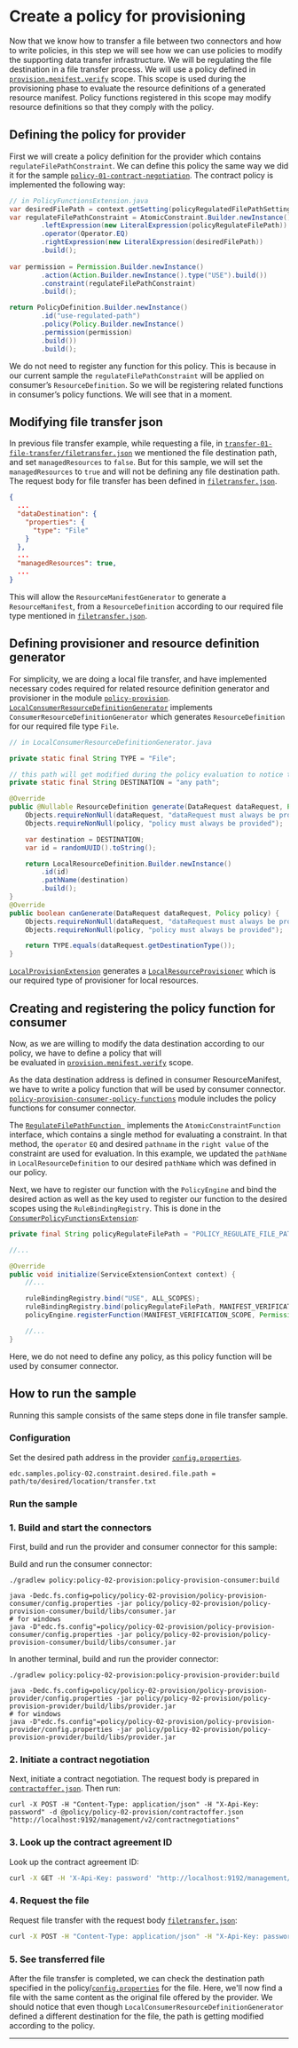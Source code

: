 # Create a policy for provisioning 

Now that we know how to transfer a file between two connectors and how to write policies, in this step we will see how we 
can use policies to modify the supporting data transfer infrastructure. We will be regulating the file destination in a file transfer process. We will use a policy
defined in [`provision.menifest.verify`](https://eclipse-edc.github.io/docs/#/submodule/Connector/docs/developer/policy-engine?id=manifest-verification-scope-provisionmanifestverify)
scope. This scope is used during the provisioning phase to evaluate the resource definitions of a generated resource manifest.
Policy functions registered in this scope may modify resource definitions so that they comply with the policy.

## Defining the policy for provider

First we will create a policy definition for the provider which contains `regulateFilePathConstraint`. We can define this policy the same way we did it for the sample [`policy-01-contract-negotiation`](policy/policy-01-contract-negotiation). 
The contract policy is implemented the following way:

```java
// in PolicyFunctionsExtension.java
var desiredFilePath = context.getSetting(policyRegulatedFilePathSetting, "/tmp/provider/test-document.txt");
var regulateFilePathConstraint = AtomicConstraint.Builder.newInstance()
        .leftExpression(new LiteralExpression(policyRegulateFilePath))
        .operator(Operator.EQ)
        .rightExpression(new LiteralExpression(desiredFilePath))
        .build();
    
var permission = Permission.Builder.newInstance()
        .action(Action.Builder.newInstance().type("USE").build())
        .constraint(regulateFilePathConstraint)
        .build();

return PolicyDefinition.Builder.newInstance()
        .id("use-regulated-path")
        .policy(Policy.Builder.newInstance()
        .permission(permission)
        .build())
        .build();
```
We do not need to register any function for this policy. This is because in our current sample the `regulateFilePathConstraint` 
will be applied on consumer’s `ResourceDefinition`. So we will be registering related functions in consumer’s policy functions. 
We will see that in a moment.


## Modifying file transfer json
In previous file transfer example, while requesting a file, in [`transfer-01-file-transfer/filetransfer.json`](transfer/transfer-01-file-transfer/filetransfer.json) 
we mentioned the file destination path, and set `managedResources` to `false`. But for this sample, we will set the `managedResources` to `true` and will not be 
defining any file destination path. The request body for file transfer has been defined in [`filetransfer.json`](policy/policy-02-provision/filetransfer.json).

```json
{
  ...
  "dataDestination": {
    "properties": {
      "type": "File"
    }
  },
  ...
  "managedResources": true,
  ...
}
```
This will allow the `ResourceManifestGenerator` to generate a `ResourceManifest`, from a `ResourceDefinition` 
according to our required file type mentioned in [`filetransfer.json`](policy/policy-02-provision/filetransfer.json). 


## Defining provisioner and resource definition generator

For simplicity, we are doing a local file transfer, and have implemented necessary codes required for related
resource definition generator and provisioner in the module [`policy-provision`](policy/policy-02-provision/policy-provision). 
[`LocalConsumerResourceDefinitionGenerator`](policy/policy-02-provision/policy-provision/src/main/java/org/eclipse/sample/extension/provision/LocalConsumerResourceDefinitionGenerator.java)
implements `ConsumerResourceDefinitionGenerator` which generates `ResourceDefinition` for our required file type `File`.

```java
// in LocalConsumerResourceDefinitionGenerator.java

private static final String TYPE = "File";

// this path will get modified during the policy evaluation to notice the change, keep the path different from the path used in policy 
private static final String DESTINATION = "any path"; 

@Override
public @Nullable ResourceDefinition generate(DataRequest dataRequest, Policy policy) {
    Objects.requireNonNull(dataRequest, "dataRequest must always be provided");
    Objects.requireNonNull(policy, "policy must always be provided");

    var destination = DESTINATION;
    var id = randomUUID().toString();

    return LocalResourceDefinition.Builder.newInstance()
        .id(id)
        .pathName(destination)
        .build();
}
@Override
public boolean canGenerate(DataRequest dataRequest, Policy policy) {
    Objects.requireNonNull(dataRequest, "dataRequest must always be provided");
    Objects.requireNonNull(policy, "policy must always be provided");

    return TYPE.equals(dataRequest.getDestinationType());
}
```

[`LocalProvisionExtension`](policy/policy-02-provision/policy-provision/src/main/java/org/eclipse/sample/extension/provision/LocalProvisionExtension.java)
generates a [`LocalResourceProvisioner`](policy/policy-02-provision/policy-provision/src/main/java/org/eclipse/sample/extension/provision/LocalResourceProvisioner.java)
which is our required type of provisioner for local resources.


## Creating and registering the policy function for consumer

Now, as we are willing to modify the data destination according to our policy, we have to define a policy that will  
be evaluated in [`provision.menifest.verify`](https://eclipse-edc.github.io/docs/#/submodule/Connector/docs/developer/policy-engine?id=manifest-verification-scope-provisionmanifestverify)
scope.

As the data destination address is defined in consumer ResourceManifest, we have to write a policy function that will 
be used by consumer connector. [`policy-provision-consumer-policy-functions`](policy/policy-02-provision/policy-provision-consumer-policy-functions) 
module includes the policy functions for consumer connector. 


The [`RegulateFilePathFunction `](policy/policy-02-provision/policy-provision-consumer-policy-functions/src/main/java/org/eclipse/sample/extension/provision/consumer/policy/RegulateFilePathFunction.java)
implements the `AtomicConstraintFunction` interface, which contains a single method for evaluating a constraint.
In that method, the `operator` `EQ` and desired `pathname` in the `right value` of the constraint are used for evaluation. 
In this example, we updated the `pathName` in `LocalResourceDefinition` to our desired `pathName` which was defined in our policy.


Next, we have to register our function with the `PolicyEngine` and bind the desired action as well as the key used to
register our function to the desired scopes using the `RuleBindingRegistry`. This is done in the
[`ConsumerPolicyFunctionsExtension`](policy/policy-02-provision/policy-provision-consumer-policy-functions/src/main/java/org/eclipse/sample/extension/provision/consumer/policy/ConsumerPolicyFunctionsExtension.java):

```java
private final String policyRegulateFilePath = "POLICY_REGULATE_FILE_PATH";

//...

@Override
public void initialize(ServiceExtensionContext context) {
    //...

    ruleBindingRegistry.bind("USE", ALL_SCOPES);
    ruleBindingRegistry.bind(policyRegulateFilePath, MANIFEST_VERIFICATION_SCOPE);
    policyEngine.registerFunction(MANIFEST_VERIFICATION_SCOPE, Permission.class, policyRegulateFilePath, new RegulateFilePathFunction(monitor));

    //...
}
```

Here, we do not need to define any policy, as this policy function will be used by consumer connector.


## How to run the sample

Running this sample consists of the same steps done in file transfer sample.

### Configuration

Set the desired path address in the provider [`config.properties`](policy/policy-02-provision/policy-provision-provider/config.properties).

```properties
edc.samples.policy-02.constraint.desired.file.path = path/to/desired/location/transfer.txt
```

### Run the sample

### 1. Build and start the connectors
First, build and run the provider and consumer connector for this sample:

Build and run the consumer connector:
```shell
./gradlew policy:policy-02-provision:policy-provision-consumer:build

java -Dedc.fs.config=policy/policy-02-provision/policy-provision-consumer/config.properties -jar policy/policy-02-provision/policy-provision-consumer/build/libs/consumer.jar
# for windows
java -D"edc.fs.config"=policy/policy-02-provision/policy-provision-consumer/config.properties -jar policy/policy-02-provision/policy-provision-consumer/build/libs/consumer.jar
```
In another terminal, build and run the provider connector:
```shell
./gradlew policy:policy-02-provision:policy-provision-provider:build

java -Dedc.fs.config=policy/policy-02-provision/policy-provision-provider/config.properties -jar policy/policy-02-provision/policy-provision-provider/build/libs/provider.jar
# for windows
java -D"edc.fs.config"=policy/policy-02-provision/policy-provision-provider/config.properties -jar policy/policy-02-provision/policy-provision-provider/build/libs/provider.jar
```

### 2. Initiate a contract negotiation
Next, initiate a contract negotiation. The request body is prepared in [`contractoffer.json`](policy/policy-02-provision/contractoffer.json).
Then run:

```shell
curl -X POST -H "Content-Type: application/json" -H "X-Api-Key: password" -d @policy/policy-02-provision/contractoffer.json "http://localhost:9192/management/v2/contractnegotiations"
```

### 3. Look up the contract agreement ID

Look up the contract agreement ID:

```bash
curl -X GET -H 'X-Api-Key: password' "http://localhost:9192/management/v2/contractnegotiations/<UUID>"
```

### 4. Request the file

Request file transfer with the request body [`filetransfer.json`](policy/policy-02-provision/filetransfer.json):

```bash
curl -X POST -H "Content-Type: application/json" -H "X-Api-Key: password" -d @policy/policy-02-provision/filetransfer.json "http://localhost:9192/management/v2/transferprocesses" 
```

### 5. See transferred file

After the file transfer is completed, we can check the destination path specified in the policy/[`config.properties`](policy/policy-02-provision/policy-provision-provider/config.properties)
for the file. Here, we'll now find a file with the same content as the original file offered by the provider. We should notice that even though 
`LocalConsumerResourceDefinitionGenerator` defined a different destination for the file, the path is getting modified according to the 
policy.

---